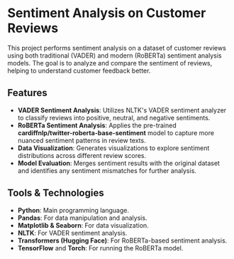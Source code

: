 # Sentiment Analysis on Customer Reviews

This project performs sentiment analysis on a dataset of customer reviews using both traditional (VADER) and modern (RoBERTa) sentiment analysis models. The goal is to analyze and compare the sentiment of reviews, helping to understand customer feedback better.

## Features

- **VADER Sentiment Analysis**: Utilizes NLTK's VADER sentiment analyzer to classify reviews into positive, neutral, and negative sentiments.
- **RoBERTa Sentiment Analysis**: Applies the pre-trained **cardiffnlp/twitter-roberta-base-sentiment** model to capture more nuanced sentiment patterns in review texts.
- **Data Visualization**: Generates visualizations to explore sentiment distributions across different review scores.
- **Model Evaluation**: Merges sentiment results with the original dataset and identifies any sentiment mismatches for further analysis.

## Tools & Technologies

- **Python**: Main programming language.
- **Pandas**: For data manipulation and analysis.
- **Matplotlib & Seaborn**: For data visualization.
- **NLTK**: For VADER sentiment analysis.
- **Transformers (Hugging Face)**: For RoBERTa-based sentiment analysis.
- **TensorFlow** and **Torch**: For running the RoBERTa model.
